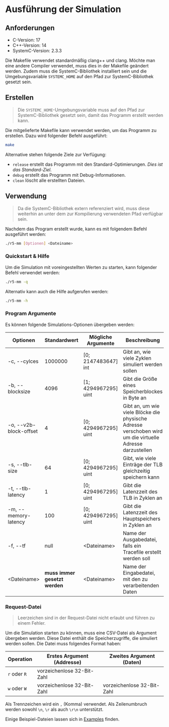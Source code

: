 # Ausführung der Simulation

## Anforderungen
* C-Version: 17
* C++-Version: 14
* SystemC-Version: 2.3.3

Die Makefile verwendet standardmäßig clang++ und clang. Möchte man eine andere Compiler verwendet, muss dies in der Makefile geändert werden.
Zudem muss die SystemC-Bibliothek installiert sein und die Umgebungsvariable `SYSTEMC_HOME` auf den Pfad zur SystemC-Bibliothek gesetzt sein.

## Erstellen
> Die `SYSTEMC_HOME`-Umgebungsvariable muss auf den Pfad zur SystemC-Bibliothek gesetzt sein, damit das Programm erstellt werden kann.

Die mitgelieferte Makefile kann verwendet werden, um das Programm zu erstellen. Dazu wird folgender Befehl ausgeführt:
```bash
make
```
Alternative stehen folgende Ziele zur Verfügung:
* `release` erstellt das Programm mit den Standard-Optimierungen. _Dies ist das Standard-Ziel._
* `debug` erstellt das Programm mit Debug-Informationen.
* `clean` löscht alle erstellten Dateien.

## Verwendung

> Da die SystemC-Bibliothek extern referenziert wird, muss diese weiterhin an unter dem zur Kompilierung verwendeten Pfad verfügbar sein.

Nachdem das Program erstellt wurde, kann es mit folgendem Befehl ausgeführt werden:
```bash
./r5-mm [Optionen] <Dateiname>
```

### Quickstart & Hilfe
Um die Simulation mit voreingestellten Werten zu starten, kann folgender Befehl verwendet werden:
```bash
./r5-mm -q
```
Alternativ kann auch die Hilfe aufgerufen werden:
```bash
./r5-mm -h
```

### Program Argumente
Es können folgende Simulations-Optionen übergeben werden:

| Optionen               | Standardwert                  | Mögliche Argumente   | Beschreibung                                                                                             |
|------------------------|-------------------------------|----------------------|----------------------------------------------------------------------------------------------------------|
| -c, --cylces           | 1000000                       | [0; 2147483647] int  | Gibt an, wie viele Zyklen simuliert werden sollen                                                        |
| -b, --blocksize        | 4096                          | [1; 4294967295] uint | Gibt die Größe eines Speicherblockes in Byte an                                                          |
| -o, --v2b-block-offset | 4                             | [0; 4294967295] uint | Gibt an, um wie viele Blöcke die physische Adresse verschoben wird um die virtuelle Adresse darzustellen |
| -s, --tlb-size         | 64                            | [0; 4294967295] uint | Gibt, wie viele Einträge der TLB gleichzeitig speichern kann                                             |
| -t, --tlb-latency      | 1                             | [0; 4294967295] uint | Gibt die Latenzzeit des TLB in Zyklen an                                                                 |
| -m, --memory-latency   | 100                           | [0; 4294967295] uint | Gibt die Latenzzeit des Hauptspeichers in Zyklen an                                                      |
| -f, --tf               | null                          | &lt;Dateiname&gt;    | Name der Ausgabedatei, falls ein Tracefile erstellt werden soll                                          |
| &lt;Dateiname&gt;      | **muss immer gesetzt werden** | &lt;Dateiname&gt;    | Name der Eingabedatei, mit den zu verarbeitenden Daten                                                   |

### Request-Datei

> Leerzeichen sind in der Request-Datei nicht erlaubt und führen zu einem Fehler.

Um die Simulation starten zu können, muss eine CSV-Datei als Argument übergeben werden.
Diese Datei enthält die Speicherzugriffe, die simuliert werden sollen.
Die Datei muss folgendes Format haben:

| Operation    | Erstes Argument (Addresse) | Zweites Argument (Daten)   |
|--------------|----------------------------|----------------------------|
| `r` oder `R` | vorzeichenlose 32-Bit-Zahl |                            |
| `w` oder `W` | vorzeichenlose 32-Bit-Zahl | vorzeichenlose 32-Bit-Zahl |

Als Trennzeichen wird ein `,` (Komma) verwendet. Als Zeilenumbruch werden sowohl `\n`, `\r` als auch `\r\n` unterstützt.

Einige Beispiel-Dateien lassen sich in [Examples](examples) finden.


